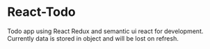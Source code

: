 # React-Todo
Todo app using React Redux and semantic ui react for development. Currently data is stored in object and will be lost on refresh.
